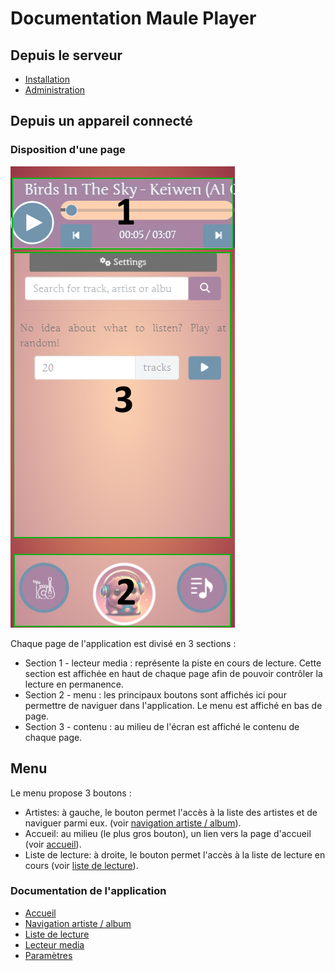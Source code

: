 # Documentation Maule Player

## Depuis le serveur
- [Installation](setup.md)
- [Administration](admin.md)

## Depuis un appareil connecté

### Disposition d'une page
![Disposition](https://raw.githubusercontent.com/Keiwen/maule_player/main/docs/img/layout.png)

Chaque page de l'application est divisé en 3 sections :
* Section 1 - lecteur media : représente la piste
en cours de lecture. Cette section est affichée
en haut de chaque page afin de pouvoir
contrôler la lecture en permanence.
* Section 2 - menu : les principaux boutons
sont affichés ici pour permettre de
naviguer dans l'application.
Le menu est affiché en bas de page.
* Section 3 - contenu : au milieu de l'écran
est affiché le contenu de chaque page.

## Menu
Le menu propose 3 boutons :
* Artistes: à gauche, le bouton permet l'accès
à la liste des artistes et de naviguer parmi eux.
(voir [navigation artiste / album](artist_album.md)).
* Accueil: au milieu (le plus gros bouton),
un lien vers la page d'accueil
(voir [accueil](homepage.md)).
* Liste de lecture: à droite, le bouton permet
l'accès à la liste de lecture en cours
(voir [liste de lecture](playlist.md)).

### Documentation de l'application
- [Accueil](homepage.md)
- [Navigation artiste / album](artist_album.md)
- [Liste de lecture](playlist.md)
- [Lecteur media](media_player.md)
- [Paramètres](settings.md)

